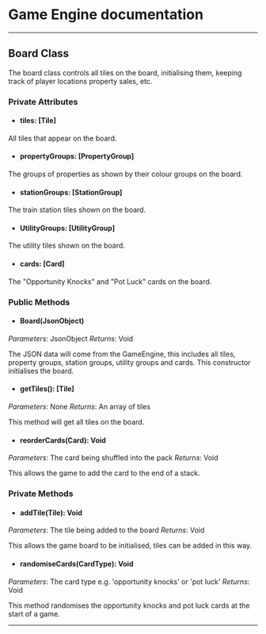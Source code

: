 # Game Engine documentation
--- 

## Board Class 

The board class controls all tiles on the board, initialising them, keeping track of player locations property sales, etc. 

### Private Attributes 
- #### tiles: [Tile]

All tiles that appear on the board.

- #### propertyGroups: [PropertyGroup]

The groups of properties as shown by their colour groups on the board.

- #### stationGroups: [StationGroup]

The train station tiles shown on the board.

- #### UtilityGroups: [UtilityGroup]

The utility tiles shown on the board.

- #### cards: [Card]

The "Opportunity Knocks" and "Pot Luck" cards on the board.

### Public Methods 

- #### Board(JsonObject)
*Parameters*: JsonObject
*Returns*: Void

The JSON data will come from the GameEngine, this includes all tiles, property groups, station groups, utility groups and cards. This constructor initialises the board.

- #### getTiles(): [Tile]
*Parameters*: None
*Returns*: An array of tiles

This method will get all tiles on the board.

- #### reorderCards(Card): Void
*Parameters*: The card being shuffled into the pack
*Returns*: Void

This allows the game to add the card to the end of a stack.

### Private Methods 

- #### addTile(Tile): Void
*Parameters*: The tile being added to the board
*Returns*: Void

This allows the game board to be initialised, tiles can be added in this way.

- #### randomiseCards(CardType): Void
*Parameters*: The card type e.g. 'opportunity knocks' or 'pot luck'
*Returns*: Void

This method randomises the opportunity knocks and pot luck cards at the start of a game.

---